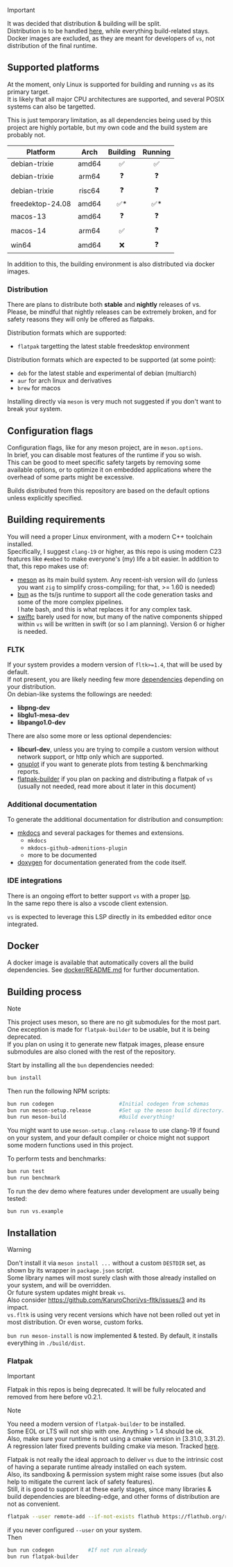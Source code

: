 > [!IMPORTANT]  
> It was decided that distribution & building will be split.  
> Distribution is to be handled [here](https://github.com/lazy-eggplant/vs.autobuilds), while everything build-related stays.  
> Docker images are excluded, as they are meant for developers of `vs`, not distribution of the final runtime.

## Supported platforms

At the moment, only Linux is supported for building and running `vs` as its primary target.  
It is likely that all major CPU architectures are supported, and several POSIX systems can also be targetted.

This is just temporary limitation, as all dependencies being used by this project are highly portable, but my own code and the build system are probably not.

| **Platform**     | **Arch** | **Building** | **Running** |
| ---------------- | :------: | :----------: | :---------: |
| debian-trixie    |  amd64   |      ✅      |     ✅      |
| debian-trixie    |  arm64   |      ❓      |     ❓      |
| debian-trixie    |  risc64  |      ❓      |     ❓      |
| freedektop-24.08 |  amd64   |     ✅\*     |    ✅\*     |
| macos-13         |  amd64   |      ❓      |     ❓      |
| macos-14         |  arm64   |      ✅      |     ❓      |
| win64            |  amd64   |      ❌      |     ❓      |

In addition to this, the building environment is also distributed via docker images.

### Distribution

There are plans to distribute both **stable** and **nightly** releases of vs.  
Please, be mindful that nightly releases can be extremely broken, and for safety reasons they will only be offered as flatpaks.

Distribution formats which are supported:

- `flatpak` targetting the latest stable freedesktop environment

Distribution formats which are expected to be supported (at some point):

- `deb` for the latest stable and experimental of debian (multiarch)
- `aur` for arch linux and derivatives
- `brew` for macos

Installing directly via `meson` is very much not suggested if you don't want to break your system.

## Configuration flags

Configuration flags, like for any meson project, are in `meson.options`.  
In brief, you can disable most features of the runtime if you so wish.  
This can be good to meet specific safety targets by removing some available options, or to optimize it on embedded applications where the overhead of some parts might be excessive.

Builds distributed from this repository are based on the default options unless explicitly specified.

## Building requirements

You will need a proper Linux environment, with a modern C++ toolchain installed.  
Specifically, I suggest `clang-19` or higher, as this repo is using modern C23 features like `#embed` to make everyone's (my) life a bit easier.
In addition to that, this repo makes use of:

- [meson](https://mesonbuild.com/) as its main build system. Any recent-ish version will do (unless you want `zig` to simplify cross-compiling; for that, >= 1.60 is needed)
- [bun](https://bun.sh/) as the ts/js runtime to support all the code generation tasks and some of the more complex pipelines.  
   I hate bash, and this is what replaces it for any complex task.
- [swiftc](https://www.swift.org/documentation/swift-compiler/) barely used for now, but many of the native components shipped within `vs` will be written in swift (or so I am planning). Version 6 or higher is needed.

### FLTK

If your system provides a modern version of `fltk>=1.4`, that will be used by default.  
If not present, you are likely needing few more [dependencies](https://github.com/fltk/fltk/blob/master/README.Unix.txt) depending on your distribution.  
On debian-like systems the followings are needed:

- **libpng-dev**
- **libglu1-mesa-dev**
- **libpango1.0-dev**

There are also some more or less optional dependencies:

- **libcurl-dev**, unless you are trying to compile a custom version without network support, or http only which are supported.
- [gnuplot](http://www.gnuplot.info/) if you want to generate plots from testing & benchmarking reports.
- [flatpak-builder](https://docs.flatpak.org/en/latest/flatpak-builder.html) if you plan on packing and distributing a flatpak of `vs` (usually not needed, read more about it later in this document)

### Additional documentation

To generate the additional documentation for distribution and consumption:

- [mkdocs](https://www.mkdocs.org/) and several packages for themes and extensions.
  - `mkdocs`
  - `mkdocs-github-admonitions-plugin`
  - more to be documented
- [doxygen](https://www.doxygen.nl/) for documentation generated from the code itself.

### IDE integrations

There is an ongoing effort to better support `vs` with a proper [lsp](https://github.com/lazy-eggplant/vs.lsp).  
In the same repo there is also a vscode client extension.

`vs` is expected to leverage this LSP directly in its embedded editor once integrated.

## Docker

A docker image is available that automatically covers all the build dependencies. See
[docker/README.md](../docker/README.md) for further documentation.

## Building process

> [!NOTE]  
> This project uses meson, so there are no git submodules for the most part.
> One exception is made for `flatpak-builder` to be usable, but it is being deprecated.  
> If you plan on using it to generate new flatpak images, please ensure submodules are also cloned with the rest of the repository.

Start by installing all the `bun` dependencies needed:

```bash
bun install
```

Then run the following NPM scripts:

```bash
bun run codegen                     #Initial codegen from schemas
bun run meson-setup.release         #Set up the meson build directory.
bun run meson-build                 #Build everything!
```

You might want to use `meson-setup.clang-release` to use clang-19 if found on your system, and your default compiler or choice might not support some modern functions used in this project.

To perform tests and benchmarks:

```bash
bun run test
bun run benchmark
```

To run the dev demo where features under development are usually being tested:

```bash
bun run vs.example
```

## Installation

> [!WARNING]  
> Don't install it via `meson install ...` without a custom `DESTDIR` set, as shown by its wrapper in `package.json` script.  
> Some library names will most surely clash with those already installed on your system, and will be overridden.  
> Or future system updates might break `vs`.  
> Also consider https://github.com/KaruroChori/vs-fltk/issues/3 and its impact.  
> `vs.fltk` is using very recent versions which have not been rolled out yet in most distribution. Or even worse, custom forks.

`bun run meson-install` is now implemented & tested. By default, it installs everything in `./build/dist`.

### Flatpak

> [!IMPORTANT]  
> Flatpak in this repos is being deprecated. It will be fully relocated and removed from here before v0.2.1.

> [!NOTE]  
> You need a modern version of `flatpak-builder` to be installed.  
> Some EOL or LTS will not ship with one. Anything > 1.4 should be ok.  
> Also, make sure your runtime is not using a cmake version in $[3.31.0,3.31.2)$.  
> A regression later fixed prevents building cmake via meson. Tracked [here](https://github.com/KaruroChori/vs-fltk/issues/46).

Flatpak is not really the ideal approach to deliver `vs` due to the intrinsic cost of having a separate runtime already installed on each system.  
Also, its sandboxing & permission system might raise some issues (but also help to mitigate the current lack of safety features).  
Still, it is good to support it at these early stages, since many libraries & build dependencies are bleeding-edge, and other forms of distribution are not as convenient.

```sh
flatpak --user remote-add --if-not-exists flathub https://flathub.org/repo/flathub.flatpakrepo
```

if you never configured `--user` on your system.  
Then

```sh
bun run codegen           #If not run already
bun run flatpak-builder
```
